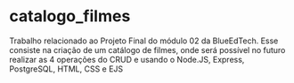 # catalogo_filmes
Trabalho relacionado ao Projeto Final do módulo 02 da BlueEdTech. Esse consiste na criação de um catálogo de filmes, onde será possível no futuro realizar as 4 operações do CRUD e usando o Node.JS, Express, PostgreSQL, HTML, CSS e EJS

